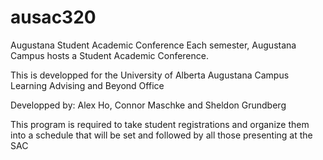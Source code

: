 # ausac320
Augustana Student Academic Conference
Each semester, Augustana Campus hosts a Student Academic Conference.

This is developped for the University of Alberta Augustana Campus
Learning Advising and Beyond Office

Developped by: Alex Ho, Connor Maschke and Sheldon Grundberg

This program is required to take student registrations and organize them into a schedule 
that will be set and followed by all those presenting at the SAC

